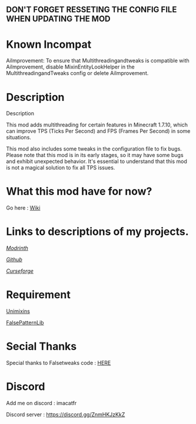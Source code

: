 ## DON'T FORGET RESSETING THE CONFIG FILE WHEN UPDATING THE MOD

# Known Incompat

AiImprovement: To ensure that Multithreadingandtweaks is compatible with AiImprovement, disable MixinEntityLookHelper in the MultithreadingandTweaks config or delete AiImprovement.

# Description

Description

This mod adds multithreading for certain features in Minecraft 1.7.10, which can improve TPS (Ticks Per Second) and FPS (Frames Per Second) in some situations.

This mod also includes some tweaks in the configuration file to fix bugs. Please note that this mod is in its early stages, so it may have some bugs and exhibit unexpected behavior. It's essential to understand that this mod is not a magical solution to fix all TPS issues.

# What this mod have for now?

Go here : [Wiki](https://github.com/quentin452/Multithreadingandtweaks/wiki)

# Links to descriptions of my projects.

[*Modrinth*](https://modrinth.com/mod/multithreadingandtweaks)

[*Github*](https://github.com/quentin452/Multithreadingandtweaks)

[*Curseforge*](https://legacy.curseforge.com/minecraft/mc-mods/multithreadingandtweaks)

# Requirement

[Unimixins](https://legacy.curseforge.com/minecraft/mc-mods/unimixins/files/4600285)

[FalsePatternLib](https://legacy.curseforge.com/minecraft/mc-mods/fplib/files/4701057)

# Secial Thanks

Special thanks to Falsetweaks code : [HERE](https://github.com/FalsePattern/FalseTweaks)

# Discord

Add me on discord : imacatfr

Discord server : https://discord.gg/ZnmHKJzKkZ
